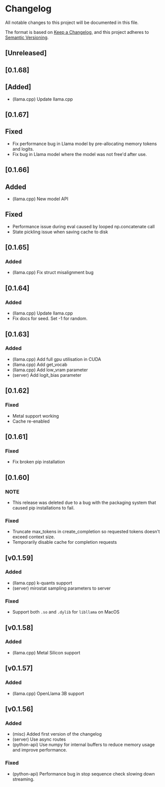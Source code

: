 # Changelog

All notable changes to this project will be documented in this file.

The format is based on [Keep a Changelog](https://keepachangelog.com/en/1.0.0/),
and this project adheres to [Semantic Versioning](https://semver.org/spec/v2.0.0.html).

## [Unreleased]

## [0.1.68]

## [Added]

- (llama.cpp) Update llama.cpp

## [0.1.67]

## Fixed

- Fix performance bug in Llama model by pre-allocating memory tokens and logits.
- Fix bug in Llama model where the model was not free'd after use.

## [0.1.66]

## Added

- (llama.cpp) New model API

## Fixed

- Performance issue during eval caused by looped np.concatenate call
- State pickling issue when saving cache to disk

## [0.1.65]

### Added

- (llama.cpp) Fix struct misalignment bug

## [0.1.64]

### Added

- (llama.cpp) Update llama.cpp
- Fix docs for seed. Set -1 for random.

## [0.1.63]

### Added

- (llama.cpp) Add full gpu utilisation in CUDA
- (llama.cpp) Add get_vocab
- (llama.cpp) Add low_vram parameter
- (server) Add logit_bias parameter

## [0.1.62]

### Fixed

- Metal support working
- Cache re-enabled

## [0.1.61]

### Fixed

- Fix broken pip installation

## [0.1.60]

### NOTE

- This release was deleted due to a bug  with the packaging system that caused pip installations to fail.

### Fixed

- Truncate max_tokens in create_completion so requested tokens doesn't exceed context size.
- Temporarily disable cache for completion requests

## [v0.1.59]

### Added

- (llama.cpp) k-quants support
- (server) mirostat sampling parameters to server

### Fixed

- Support both `.so` and `.dylib` for `libllama` on MacOS

## [v0.1.58]

### Added

- (llama.cpp) Metal Silicon support

## [v0.1.57]

### Added

- (llama.cpp) OpenLlama 3B support

## [v0.1.56]

### Added

- (misc) Added first version of the changelog
- (server) Use async routes
- (python-api) Use numpy for internal buffers to reduce memory usage and improve performance.

### Fixed

- (python-api) Performance bug in stop sequence check slowing down streaming.